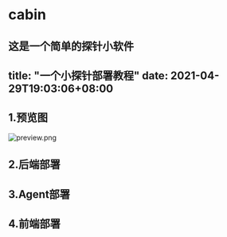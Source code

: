 # cabin
这是一个简单的探针小软件
---
title: "一个小探针部署教程"
date: 2021-04-29T19:03:06+08:00
---

## 1.预览图

![preview.png](https://i.loli.net/2021/04/29/3iM18NoAswOrSGD.png)

## 2.后端部署



## 3.Agent部署



## 4.前端部署





